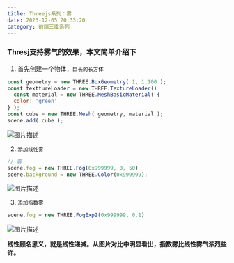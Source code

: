 ```yaml
---
title: Threejs系列：雾
date: 2023-12-05 20:33:20
category: 前端三维系列
---
```


### Thresj支持雾气的效果，本文简单介绍下

1. 首先创建一个物体，`巨长的长方体`

```javascript
const geometry = new THREE.BoxGeometry( 1, 1,100 ); 
const texttureLoader = new THREE.TextureLoader()
  const material = new THREE.MeshBasicMaterial( {
  color: 'green'
} ); 
const cube = new THREE.Mesh( geometry, material ); 
scene.add( cube );
```

<img src="/img/threejs_fog1.png" alt="图片描述">

2. `添加线性雾`
```javascript
// 雾
scene.fog = new THREE.Fog(0x999999, 0, 50)
scene.background = new THREE.Color(0x999999);
```

<img src="/img/threejs_fog2.png" alt="图片描述">

3. `添加指数雾`
```javascript
scene.fog = new THREE.FogExp2(0x999999, 0.1)
```

<img src="/img/threejs_fog3.png" alt="图片描述">

**线性顾名思义，就是线性递减。从图片对比中明显看出，指数雾比线性雾气浓烈些许。**

